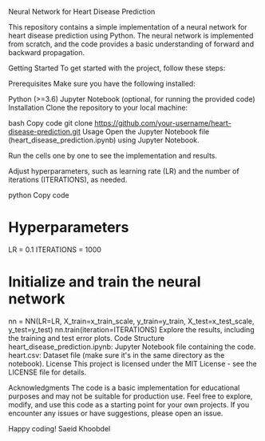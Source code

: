 Neural Network for Heart Disease Prediction



This repository contains a simple implementation of a neural network for heart disease prediction using Python. The neural network is implemented from scratch, and the code provides a basic understanding of forward and backward propagation.

Getting Started
To get started with the project, follow these steps:

Prerequisites
Make sure you have the following installed:

Python (>=3.6)
Jupyter Notebook (optional, for running the provided code)
Installation
Clone the repository to your local machine:

bash
Copy code
git clone https://github.com/your-username/heart-disease-prediction.git
Usage
Open the Jupyter Notebook file (heart_disease_prediction.ipynb) using Jupyter Notebook.

Run the cells one by one to see the implementation and results.

Adjust hyperparameters, such as learning rate (LR) and the number of iterations (ITERATIONS), as needed.

python
Copy code
# Hyperparameters
LR = 0.1
ITERATIONS = 1000

# Initialize and train the neural network
nn = NN(LR=LR, X_train=x_train_scale, y_train=y_train, X_test=x_test_scale, y_test=y_test)
nn.train(iteration=ITERATIONS)
Explore the results, including the training and test error plots.
Code Structure
heart_disease_prediction.ipynb: Jupyter Notebook file containing the code.
heart.csv: Dataset file (make sure it's in the same directory as the notebook).
License
This project is licensed under the MIT License - see the LICENSE file for details.

Acknowledgments
The code is a basic implementation for educational purposes and may not be suitable for production use.
Feel free to explore, modify, and use this code as a starting point for your own projects. If you encounter any issues or have suggestions, please open an issue.

Happy coding!
Saeid Khoobdel
